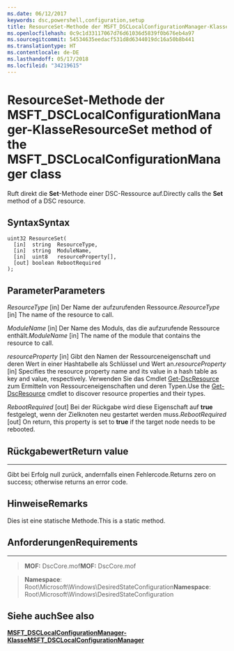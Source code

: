 ```yaml
---
ms.date: 06/12/2017
keywords: dsc,powershell,configuration,setup
title: ResourceSet-Methode der MSFT_DSCLocalConfigurationManager-Klasse
ms.openlocfilehash: 0c9c1d33117067d76d61036d5839f0b676eb4a97
ms.sourcegitcommit: 54534635eedacf531d8d6344019dc16a50b8b441
ms.translationtype: HT
ms.contentlocale: de-DE
ms.lasthandoff: 05/17/2018
ms.locfileid: "34219615"
---
```

# <a name="resourceset-method-of-the-msftdsclocalconfigurationmanager-class"></a><span data-ttu-id="5f5c2-103">ResourceSet-Methode der MSFT_DSCLocalConfigurationManager-Klasse</span><span class="sxs-lookup"><span data-stu-id="5f5c2-103">ResourceSet method of the MSFT_DSCLocalConfigurationManager class</span></span>

<span data-ttu-id="5f5c2-104">Ruft direkt die **Set**-Methode einer DSC-Ressource auf.</span><span class="sxs-lookup"><span data-stu-id="5f5c2-104">Directly calls the **Set** method of a DSC resource.</span></span>

<a name="syntax"></a><span data-ttu-id="5f5c2-105">Syntax</span><span class="sxs-lookup"><span data-stu-id="5f5c2-105">Syntax</span></span>
------

```mof
uint32 ResourceSet(
  [in]  string  ResourceType,
  [in]  string  ModuleName,
  [in]  uint8   resourceProperty[],
  [out] boolean RebootRequired
);
```

<a name="parameters"></a><span data-ttu-id="5f5c2-106">Parameter</span><span class="sxs-lookup"><span data-stu-id="5f5c2-106">Parameters</span></span>
----------

<span data-ttu-id="5f5c2-107">*ResourceType* \[in\] Der Name der aufzurufenden Ressource.</span><span class="sxs-lookup"><span data-stu-id="5f5c2-107">*ResourceType* \[in\] The name of the resource to call.</span></span>

<span data-ttu-id="5f5c2-108">*ModuleName* \[in\] Der Name des Moduls, das die aufzurufende Ressource enthält.</span><span class="sxs-lookup"><span data-stu-id="5f5c2-108">*ModuleName* \[in\] The name of the module that contains the resource to call.</span></span>

<span data-ttu-id="5f5c2-109">*resourceProperty* \[in\] Gibt den Namen der Ressourceneigenschaft und deren Wert in einer Hashtabelle als Schlüssel und Wert an.</span><span class="sxs-lookup"><span data-stu-id="5f5c2-109">*resourceProperty* \[in\] Specifies the resource property name and its value in a hash table as key and value, respectively.</span></span> <span data-ttu-id="5f5c2-110">Verwenden Sie das Cmdlet [Get-DscResource](https://technet.microsoft.com/library/dn521625.aspx) zum Ermitteln von Ressourceneigenschaften und deren Typen.</span><span class="sxs-lookup"><span data-stu-id="5f5c2-110">Use the [Get-DscResource](https://technet.microsoft.com/library/dn521625.aspx) cmdlet to discover resource properties and their types.</span></span>

<span data-ttu-id="5f5c2-111">*RebootRequired* \[out\] Bei der Rückgabe wird diese Eigenschaft auf **true** festgelegt, wenn der Zielknoten neu gestartet werden muss.</span><span class="sxs-lookup"><span data-stu-id="5f5c2-111">*RebootRequired* \[out\] On return, this property is set to **true** if the target node needs to be rebooted.</span></span>

## <a name="return-value"></a><span data-ttu-id="5f5c2-112">Rückgabewert</span><span class="sxs-lookup"><span data-stu-id="5f5c2-112">Return value</span></span>
------------

<span data-ttu-id="5f5c2-113">Gibt bei Erfolg null zurück, andernfalls einen Fehlercode.</span><span class="sxs-lookup"><span data-stu-id="5f5c2-113">Returns zero on success; otherwise returns an error code.</span></span>

## <a name="remarks"></a><span data-ttu-id="5f5c2-114">Hinweise</span><span class="sxs-lookup"><span data-stu-id="5f5c2-114">Remarks</span></span>

<span data-ttu-id="5f5c2-115">Dies ist eine statische Methode.</span><span class="sxs-lookup"><span data-stu-id="5f5c2-115">This is a static method.</span></span>

## <a name="requirements"></a><span data-ttu-id="5f5c2-116">Anforderungen</span><span class="sxs-lookup"><span data-stu-id="5f5c2-116">Requirements</span></span>
------------
><span data-ttu-id="5f5c2-117">**MOF:** DscCore.mof</span><span class="sxs-lookup"><span data-stu-id="5f5c2-117">**MOF:** DscCore.mof</span></span>

><span data-ttu-id="5f5c2-118">**Namespace**: Root\Microsoft\Windows\DesiredStateConfiguration</span><span class="sxs-lookup"><span data-stu-id="5f5c2-118">**Namespace**: Root\Microsoft\Windows\DesiredStateConfiguration</span></span>


## <a name="see-also"></a><span data-ttu-id="5f5c2-119">Siehe auch</span><span class="sxs-lookup"><span data-stu-id="5f5c2-119">See also</span></span>


[<span data-ttu-id="5f5c2-120">**MSFT_DSCLocalConfigurationManager-Klasse**</span><span class="sxs-lookup"><span data-stu-id="5f5c2-120">**MSFT_DSCLocalConfigurationManager**</span></span>](msft-dsclocalconfigurationmanager.md)